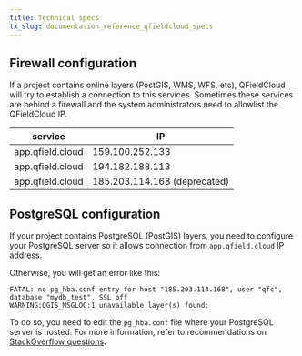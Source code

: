 ```yaml
---
title: Technical specs
tx_slug: documentation_reference_qfieldcloud_specs
---
```


## Firewall configuration

If a project contains online layers (PostGIS, WMS, WFS, etc), QFieldCloud will try to establish a connection to this services. Sometimes these services are behind a firewall and the system administrators need to allowlist the QFieldCloud IP.

| service          | IP              |
|------------------|-----------------|
| app.qfield.cloud | 159.100.252.133 |
| app.qfield.cloud | 194.182.188.113 |
| app.qfield.cloud | 185.203.114.168 (deprecated) |


## PostgreSQL configuration

If your project contains PostgreSQL (PostGIS) layers, you need to configure your PostgreSQL server so it allows connection from `app.qfield.cloud` IP address.

Otherwise, you will get an error like this:

```
FATAL: no pg_hba.conf entry for host "185.203.114.168", user "qfc", database "mydb_test", SSL off
WARNING:QGIS_MSGLOG:1 unavailable layer(s) found:
```

To do so, you need to edit the `pg_hba.conf` file where your PostgreSQL server is hosted. For more information, refer to recommendations on [StackOverflow questions](https://stackoverflow.com/search?q=FATAL+no+pg_hba.conf+entry+for+host).
